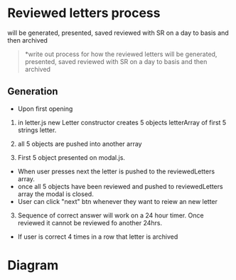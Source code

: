 # Reviewed letters process 
will be generated, presented, saved reviewed with SR on a day to basis and then archived
>*write out process for how the reviewed letters will be generated, presented, saved reviewed with SR on a day to basis and then archived 

## Generation

* Upon first opening
1. in letter.js new Letter constructor creates 5 objects letterArray of first 5 strings letter.
2. all 5 objects are pushed into another array

2. First 5 object presented on modal.js. 
- When user presses next the letter is pushed to the reviewedLetters array.
- once all 5 objects have been reviewed and pushed to reviewedLetters array the modal is closed. 
- User can click "next" btn whenever they want to reiew an new letter

3. Sequence of correct answer will work on a 24 hour timer. Once reviewed it cannot be reviewed fo another 24hrs. 
- If user is correct 4 times in a row that letter is archived


# Diagram
